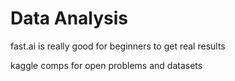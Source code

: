 # Data Analysis

fast.ai is really good for beginners to get real results

kaggle comps for open problems and datasets
